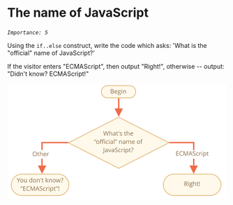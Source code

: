 # The name of JavaScript
_`Importance: 5`_

Using the `if..else` construct, write the code which asks: 'What is the "official" name of JavaScript?'

If the visitor enters "ECMAScript", then output "Right!", otherwise -- output: "Didn't know? ECMAScript!"

![](ifelse_task2.svg)
